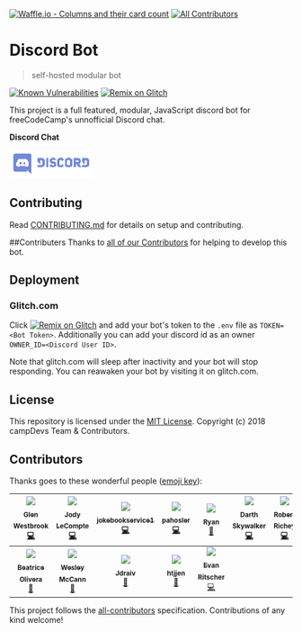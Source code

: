 [![Waffle.io - Columns and their card count](https://badge.waffle.io/campDevs/DiscordBot.png?columns=all)](https://waffle.io/campDevs/DiscordBot?utm_source=badge)
[![All Contributors](https://img.shields.io/badge/all_contributors-12-orange.svg?style=flat-square)](#contributors)
# Discord Bot

> self-hosted modular bot

[![Known Vulnerabilities](https://snyk.io/test/github/campdevs/discordbot/badge.svg?targetFile=package.json)](https://snyk.io/test/github/campdevs/discordbot?targetFile=package.json) [![Remix on Glitch](https://cdn.glitch.com/2703baf2-b643-4da7-ab91-7ee2a2d00b5b%2Fremix-button.svg)](https://glitch.com/edit/#!/import/github/https://github.com/campDevs/DiscordBot/)

This project is a full featured, modular, JavaScript discord bot for freeCodeCamp's unnofficial Discord chat. 

**Discord Chat**
 
[![Discord Chat](discord.png)](https://discordapp.com/channels/286587968179929088/430712509180149780)

## Contributing

Read [CONTRIBUTING.md](CONTRIBUTING.md) for details on setup and contributing. 

##Contributers
Thanks to [all of our Contributors](https://github.com/campDevs/DiscordBot/contributors) for helping to develop this bot.



## Deployment
### Glitch.com
Click [![Remix on Glitch](https://cdn.glitch.com/2703baf2-b643-4da7-ab91-7ee2a2d00b5b%2Fremix-button.svg)](https://glitch.com/edit/#!/import/github/https://github.com/campDevs/DiscordBot/) and add your bot's token to the `.env` file as `TOKEN=<Bot Token>`. Additionally you can add your discord id as an owner `OWNER_ID=<Discord User ID>`.

Note that glitch.com will sleep after inactivity and your bot will stop responding. You can reawaken your bot by visiting it on glitch.com.

## License

This repository is licensed under the [MIT License](https://github.com/campDevs/DiscordBot/blob/master/LICENSE). Copyright (c) 2018 campDevs Team & Contributors.

## Contributors

Thanks goes to these wonderful people ([emoji key](https://github.com/kentcdodds/all-contributors#emoji-key)):

<!-- ALL-CONTRIBUTORS-LIST:START - Do not remove or modify this section -->
<!-- prettier-ignore -->
| [<img src="https://avatars1.githubusercontent.com/u/1103591?v=4" width="100px;"/><br /><sub><b>Glen Westbrook</b></sub>](https://github.com/glynnw)<br />[💻](https://github.com/campDevs/DiscordBot/commits?author=glynnw "Code") | [<img src="https://avatars0.githubusercontent.com/u/38302762?v=4" width="100px;"/><br /><sub><b>Jody LeCompte</b></sub>](https://jodylecompte.com)<br />[💻](https://github.com/campDevs/DiscordBot/commits?author=jodylecompte "Code") | [<img src="https://avatars0.githubusercontent.com/u/18113170?v=4" width="100px;"/><br /><sub><b>jokebookservice1</b></sub>](https://scratch.mit.edu/users/jokebookservice1/)<br />[💻](https://github.com/campDevs/DiscordBot/commits?author=joker314 "Code") | [<img src="https://avatars1.githubusercontent.com/u/11909710?v=4" width="100px;"/><br /><sub><b>pahosler</b></sub>](https://github.com/pahosler)<br />[💻](https://github.com/campDevs/DiscordBot/commits?author=pahosler "Code") | [<img src="https://avatars3.githubusercontent.com/u/12162628?v=4" width="100px;"/><br /><sub><b>Ryan</b></sub>](http://azbo400.github.io)<br />[📖](https://github.com/campDevs/DiscordBot/commits?author=Azbo400 "Documentation") | [<img src="https://avatars3.githubusercontent.com/u/5561498?v=4" width="100px;"/><br /><sub><b>Darth Skywalker</b></sub>](https://github.com/adityaparab)<br />[💻](https://github.com/campDevs/DiscordBot/commits?author=adityaparab "Code") | [<img src="https://avatars1.githubusercontent.com/u/37130288?v=4" width="100px;"/><br /><sub><b>Robert Richey</b></sub>](https://github.com/rricheydev)<br />[💻](https://github.com/campDevs/DiscordBot/commits?author=rricheydev "Code") |
| :---: | :---: | :---: | :---: | :---: | :---: | :---: |
| [<img src="https://avatars2.githubusercontent.com/u/31216493?v=4" width="100px;"/><br /><sub><b>Beatrice Olivera</b></sub>](https://github.com/beatriceo)<br />[📖](https://github.com/campDevs/DiscordBot/commits?author=beatriceo "Documentation") | [<img src="https://avatars2.githubusercontent.com/u/1158013?v=4" width="100px;"/><br /><sub><b>Wesley McCann</b></sub>](https://github.com/Septimus)<br />[📖](https://github.com/campDevs/DiscordBot/commits?author=Septimus "Documentation") | [<img src="https://avatars0.githubusercontent.com/u/17892416?v=4" width="100px;"/><br /><sub><b>Jdraiv</b></sub>](https://jdraiv.herokuapp.com/)<br />[📖](https://github.com/campDevs/DiscordBot/commits?author=jdraiv "Documentation") | [<img src="https://avatars3.githubusercontent.com/u/23342474?v=4" width="100px;"/><br /><sub><b>htjjen</b></sub>](https://github.com/htjjen)<br />[📖](https://github.com/campDevs/DiscordBot/commits?author=htjjen "Documentation") | [<img src="https://avatars3.githubusercontent.com/u/37910116?v=4" width="100px;"/><br /><sub><b>Evan Ritscher</b></sub>](https://github.com/eritscher)<br />[💻](https://github.com/campDevs/DiscordBot/commits?author=eritscher "Code") |
<!-- ALL-CONTRIBUTORS-LIST:END -->

This project follows the [all-contributors](https://github.com/kentcdodds/all-contributors) specification. Contributions of any kind welcome!